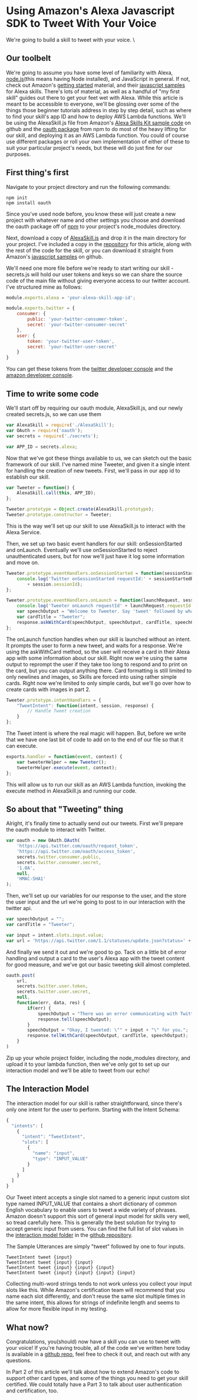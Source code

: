 # Using Amazon's Alexa Javascript SDK to Tweet With Your Voice

We're going to build a skill to tweet with your voice. \

## Our toolbelt

We're going to assume you have some level of familiarity with Alexa, [node.js](https://nodejs.org/)(this means having Node installed), and JavaScript in general. If not, check out Amazon's [getting started](https://developer.amazon.com/public/solutions/alexa/alexa-skills-kit/getting-started-guide) material, and their [javascript samples](https://github.com/amzn/alexa-skills-kit-js) for Alexa skills. There's lots of material, as well as a handful of "my first skill" guides out there to get your feet wet with Alexa. While this article is meant to be accessible to everyone, we'll be glossing over some of the things those beginner tutorials address in step by step detail, such as where to find your skill's app ID and how to deploy AWS Lambda functions.
We'll be using the AlexaSkill.js file from Amazon's [Alexa Skills Kit sample code](https://github.com/amzn/alexa-skills-kit-js) on github and the [oauth package](https://www.npmjs.com/package/oauth) from npm to do most of the heavy lifting for our skill, and deploying it as an AWS Lambda function. You could of course use different packages or roll your own implementation of either of these to suit your particular project's needs, but these will do just fine for our purposes.

## First thing's first

Navigate to your project directory and run the following commands:
```
npm init
npm install oauth
```
Since you've used node before, you know these will just create a new project with whatever name and other settings you choose and download the oauth package off of [npm](https://npmjs.com) to your project's node_modules directory.

Next, download a copy of [AlexaSkill.js](https://github.com/jkarbows/tweeter/blob/master/AlexaSkill.js) and drop it in the main directory for your project. I've included a copy in the [repository](https://github.com/jkarbows/tweeter) for this article, along with the rest of the code for the skill, or you can download it straight from Amazon's [javascript samples](https://github.com/amzn/alexa-skills-kit-js/blob/master/samples/savvyConsumer/src/AlexaSkill.js) on github.

We'll need one more file before we're ready to start writing our skill - secrets.js will hold our user tokens and keys so we can share the source code of the main file without giving everyone access to our twitter account. I've structured mine as follows:
```javascript
module.exports.alexa = 'your-alexa-skill-app-id';

module.exports.twitter = {
    consumer: {
        public: 'your-twitter-consumer-token',
        secret: 'your-twitter-consumer-secret'
    },
    user: {
        token: 'your-twitter-user-token',
        secret: 'your-twitter-user-secret'
    }
}
```
You can get these tokens from the [twitter developer console](https://apps.twitter.com/) and the [amazon developer console](https://developer.amazon.com/edw/home.html#/skills/list).

## Time to write some code

We'll start off by requiring our oauth module, AlexaSkill.js, and our newly created secrets.js, so we can use them
```javascript
var AlexaSkill = require('./AlexaSkill');
var OAuth = require('oauth');
var secrets = require('./secrets');

var APP_ID = secrets.alexa;
```
Now that we've got these things available to us, we can sketch out the basic framework of our skill. I've named mine Tweeter, and given it a single intent for handling the creation of new tweets. First, we'll pass in our app id to establish our skill.
```javascript
var Tweeter = function() {
    AlexaSkill.call(this, APP_ID);
};

Tweeter.prototype = Object.create(AlexaSkill.prototype);
Tweeter.prototype.constructor = Tweeter;
```
This is the way we'll set up our skill to use AlexaSkill.js to interact with the Alexa Service.

Then, we set up two basic event handlers for our skill: onSessionStarted and onLaunch. Eventually we'll use onSessionStarted to reject unauthenticated users, but for now we'll just have it log some information and move on.
```javascript
Tweeter.prototype.eventHandlers.onSessionStarted = function(sessionStartedRequest, session) {
    console.log('Twitter onSessionStarted requestId:' + sessionStartedRequest.requestId +', sessionId: '
        + session.sessionId);
};

Tweeter.prototype.eventHandlers.onLaunch = function(launchRequest, session, response) {
    console.log('Tweeter onLaunch requestId' + launchRequest.requestId + ', sessionId: ' + session.sessionId);
    var speechOutput = "Welcome to Tweeter. Say 'tweet' followed by what you'd like me to tweet for you.";
    var cardTitle = "Tweeter";
    response.askWithCard(speechOutput, speechOutput, cardTitle, speechOutput);
};
```
The onLaunch function handles when our skill is launched without an intent. It prompts the user to form a new tweet, and waits for a response. We're using the askWithCard method, so the user will receive a card in their Alexa app with some information about our skill. Right now we're using the same output to reprompt the user if they take too long to respond and to print on the card, but you can output anything there. Card formatting is still limited to only newlines and images, so Skills are forced into using rather simple cards. Right now we're limited to only simple cards, but we'll go over how to create cards with images in part 2.
```javascript
Tweeter.prototype.intentHandlers = {
    "TweetIntent": function(intent, session, response) {
        // Handle Tweet creation
    }
};
```
The Tweet intent is where the real magic will happen. But, before we write that we have one last bit of code to add on to the end of our file so that it can execute.
```javascript
exports.handler = function(event, context) {
    var tweeterHelper = new Tweeter();
    tweeterHelper.execute(event, context);
};
```
This will allow us to run our skill as an AWS Lambda function, invoking the execute method in AlexaSkill.js and running our code.

## So about that "Tweeting" thing

Alright, it's finally time to actually send out our tweets. First we'll prepare the oauth module to interact with Twitter.
```javascript
var oauth = new OAuth.OAuth(
    'https://api.twitter.com/oauth/request_token',
    'https://api.twitter.com/oauth/access_token',
    secrets.twitter.consumer.public,
    secrets.twitter.consumer.secret,
    '1.0A',
    null,
    'HMAC-SHA1'
);
```
Then, we'll set up our variables for our response to the user, and the store the user input and the url we're going to post to in our interaction with the twitter api.
```javascript
var speechOutput = "";
var cardTitle = "Tweeter";

var input = intent.slots.input.value;
var url = 'https://api.twitter.com/1.1/statuses/update.json?status=' + input;
```
And finally we send it out and we're good to go. Tack on a little bit of error handling and output a card to the user's Alexa app with the tweet content for good measure, and we've got our basic tweeting skill almost completed.
```javascript
oauth.post(
    url,
    secrets.twitter.user.token,
    secrets.twitter.user.secret,
    null,
    function(err, data, res) {
        if(err) {
            speechOutput = "There was an error communicating with Twitter. Try again later.";
            response.tell(speechOutput);
        }
        speechOutput = "Okay, I tweeted: \"" + input + "\" for you.";
        response.tellWithCard(speechOutput, cardTitle, speechOutput);
    }
)
```
Zip up your whole project folder, including the node_modules directory, and upload it to your lambda function, then we've only got to set up our interaction model and we'll be able to tweet from our echo!

## The Interaction Model

The interaction model for our skill is rather straightforward, since there's only one intent for the user to perform. Starting with the Intent Schema:
```javascript
{
  "intents": [
    {
      "intent": "TweetIntent",
      "slots": [
        {
          "name": "input",
          "type": "INPUT_VALUE"
        }
      ]
    }
  ]
}
```
Our Tweet intent accepts a single slot named to a generic input custom slot type named INPUT_VALUE that contains a short dictionary of common English vocabulary to enable users to tweet a wide variety of phrases. Amazon doesn't support this sort of general input model for skills very well, so tread carefully here. This is generally the best solution for trying to accept generic input from users. You can find the full list of slot values in the [interaction model folder](https://github.com/jkarbows/tweeter/tree/master/interaction-model) in the [github repository](https://github.com/jkarbows/tweeter).

The Sample Utterances are simply "tweet" followed by one to four inputs.
```
TweetIntent tweet {input}
TweetIntent tweet {input} {input}
TweetIntent tweet {input} {input} {input}
TweetIntent tweet {input} {input} {input} {input}
```
Collecting multi-word strings tends to not work unless you collect your input slots like this. While Amazon's certification team will recommend that you name each slot differently, and don't reuse the same slot multiple times in the same intent, this allows for strings of indefinite length and seems to allow for more flexible input in my testing.

## What now?

Congratulations, you(should) now have a skill you can use to tweet with your voice! If you're having trouble, all of the code we've written here today is available in a [github repo](https://github.com/jkarbows/tweeter), feel free to check it out, and reach out with any questions.

In Part 2 of this article we'll talk about how to extend Amazon's code to support other card types, and some of the things you need to get your skill certified. We could totally have a Part 3 to talk about user authentication and certification, too.
